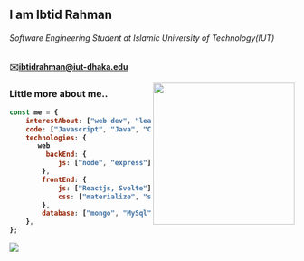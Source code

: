 <h2>I am <b>Ibtid Rahman<b></h2>
<h6>Software Engineering Student at Islamic University of Technology(IUT)</h6>

✉️ibtidrahman@iut-dhaka.edu

<img align='right' src="https://media1.tenor.com/images/9fb771fb621c29b0a2eae945b5ceeeb3/tenor.gif?itemid=19019116" width="250"> 
    
### Little more about me..
```javascript
const me = {
    interestAbout: ["web dev", "learning new", "teaching", "social activity"],
    code: ["Javascript", "Java", "C++","C","Typescript"],
    technologies: {
       web
         backEnd: {
            js: ["node", "express"],
        },
        frontEnd: {
            js: ["Reactjs, Svelte"],
            css: ["materialize", "semantic", "bootstrap"]
        },
        database: ["mongo", "MySql", "firebase"],
    },
};
```

<img src="https://github-readme-stats.vercel.app/api?username=Ibtid&count_private=true"/>
